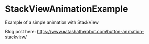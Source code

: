 # StackViewAnimationExample

Example of a simple animation with StackView

Blog post here: https://www.natashatherobot.com/button-animation-stackview/
